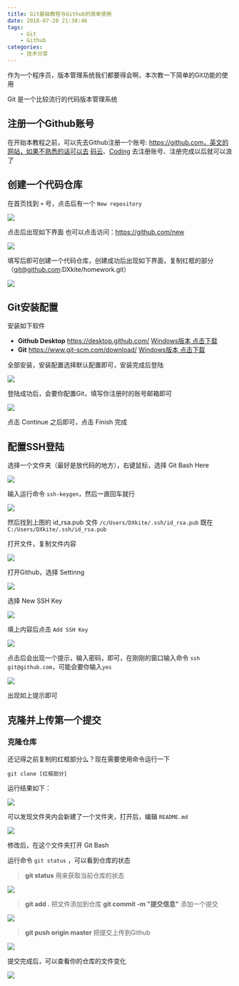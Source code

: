 ```yaml
---
title: Git基础教程与Github的简单使用
date: 2018-07-20 21:38:46
tags:
    - Git
    - Github
categories:
    - 技术分享
---
```


作为一个程序员，版本管理系统我们都要得会啊，本次教一下简单的Git功能的使用

Git 是一个比较流行的代码版本管理系统

<!-- more -->

## 注册一个Github账号

在开始本教程之前，可以先去Github注册一个账号: https://github.com，英文的网站，如果不熟悉的话可以去 [码云](https://gitee.com)、[Coding](http://coding.net) 去注册账号、注册完成以后就可以浪了

## 创建一个代码仓库

在首页找到 `+` 号，点击后有一个 `New repository` 

![](basic-use-of-git/0.png)

点击后出现如下界面 也可以点击访问：https://github.com/new 

![](basic-use-of-git/1.png)

填写后即可创建一个代码仓库，创建成功后出现如下界面，复制红框的部分 （git@github.com:DXkite/homework.git）

![](basic-use-of-git/2.png)

## Git安装配置

安装如下软件

- **Github Desktop** https://desktop.github.com/ [Windows版本 点击下载](https://central.github.com/deployments/desktop/desktop/latest/win32)
- **Git** https://www.git-scm.com/download/ [Windows版本 点击下载](https://github.com/git-for-windows/git/releases/download/v2.18.0.windows.1/Git-2.18.0-64-bit.exe)

全部安装，安装配置选择默认配置即可，安装完成后登陆 

![](basic-use-of-git/3.png)

登陆成功后，会要你配置Git，填写你注册时的账号邮箱即可

![](basic-use-of-git/4.png)

点击 Continue 之后即可，点击 Finish 完成

## 配置SSH登陆

选择一个文件夹（最好是放代码的地方），右键鼠标，选择 Git Bash Here

![](basic-use-of-git/5.png)

输入运行命令 `ssh-keygen`，然后一直回车就行 

![](basic-use-of-git/6.png)

然后找到上图的 id_rsa.pub 文件 `/c/Users/DXkite/.ssh/id_rsa.pub` 既在 ` C:/Users/DXkite/.ssh/id_rsa.pub`

打开文件，复制文件内容

![](basic-use-of-git/7.png)

打开Github，选择 Settinng

![](basic-use-of-git/8.png)

选择 New SSH Key

![](basic-use-of-git/9.png)

填上内容后点击  `Add SSH Key`

![](basic-use-of-git/10.png)

点击后会出现一个提示，输入密码，即可，在刚刚的窗口输入命令 `ssh git@github.com`，可能会要你输入`yes`

![](basic-use-of-git/11.png)

出现如上提示即可

## 克隆并上传第一个提交

### 克隆仓库

还记得之前复制的红框部分么？现在需要使用命令运行一下

```
git clone [红框部分]
```

运行结果如下：

![](basic-use-of-git/12.png)

可以发现文件夹内会新建了一个文件夹，打开后，编辑 `README.md`

![](basic-use-of-git/13.png)

修改后，在这个文件夹打开 Git Bash 

运行命令 `git status` ，可以看到仓库的状态

> **git status** 用来获取当前仓库的状态

![](basic-use-of-git/14.png)

> **git add .** 把文件添加到仓库
> **git commit -m "提交信息"** 添加一个提交

![](basic-use-of-git/15.png)

> **git push origin master** 把提交上传到Github

![](basic-use-of-git/16.png)

提交完成后，可以查看你的仓库的文件变化 

![](basic-use-of-git/17.png)

